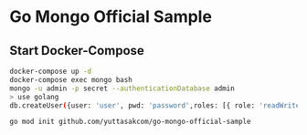 # Go Mongo Official Sample

## Start Docker-Compose

```bash
docker-compose up -d
docker-compose exec mongo bash
mongo -u admin -p secret --authenticationDatabase admin
> use golang
db.createUser({user: 'user', pwd: 'password',roles: [{ role: 'readWrite', db: 'golang' }]})
```

```bash
go mod init github.com/yuttasakcom/go-mongo-official-sample
```
